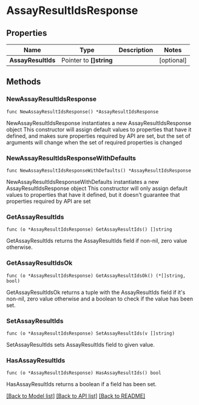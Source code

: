 # AssayResultIdsResponse

## Properties

Name | Type | Description | Notes
------------ | ------------- | ------------- | -------------
**AssayResultIds** | Pointer to **[]string** |  | [optional] 

## Methods

### NewAssayResultIdsResponse

`func NewAssayResultIdsResponse() *AssayResultIdsResponse`

NewAssayResultIdsResponse instantiates a new AssayResultIdsResponse object
This constructor will assign default values to properties that have it defined,
and makes sure properties required by API are set, but the set of arguments
will change when the set of required properties is changed

### NewAssayResultIdsResponseWithDefaults

`func NewAssayResultIdsResponseWithDefaults() *AssayResultIdsResponse`

NewAssayResultIdsResponseWithDefaults instantiates a new AssayResultIdsResponse object
This constructor will only assign default values to properties that have it defined,
but it doesn't guarantee that properties required by API are set

### GetAssayResultIds

`func (o *AssayResultIdsResponse) GetAssayResultIds() []string`

GetAssayResultIds returns the AssayResultIds field if non-nil, zero value otherwise.

### GetAssayResultIdsOk

`func (o *AssayResultIdsResponse) GetAssayResultIdsOk() (*[]string, bool)`

GetAssayResultIdsOk returns a tuple with the AssayResultIds field if it's non-nil, zero value otherwise
and a boolean to check if the value has been set.

### SetAssayResultIds

`func (o *AssayResultIdsResponse) SetAssayResultIds(v []string)`

SetAssayResultIds sets AssayResultIds field to given value.

### HasAssayResultIds

`func (o *AssayResultIdsResponse) HasAssayResultIds() bool`

HasAssayResultIds returns a boolean if a field has been set.


[[Back to Model list]](../README.md#documentation-for-models) [[Back to API list]](../README.md#documentation-for-api-endpoints) [[Back to README]](../README.md)



